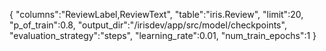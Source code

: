 {
    "columns":"ReviewLabel,ReviewText",
    "table":"iris.Review",
    "limit":20,
    "p_of_train":0.8,
    "output_dir":"/irisdev/app/src/model/checkpoints",
    "evaluation_strategy":"steps",
    "learning_rate":0.01,
    "num_train_epochs":1
}
